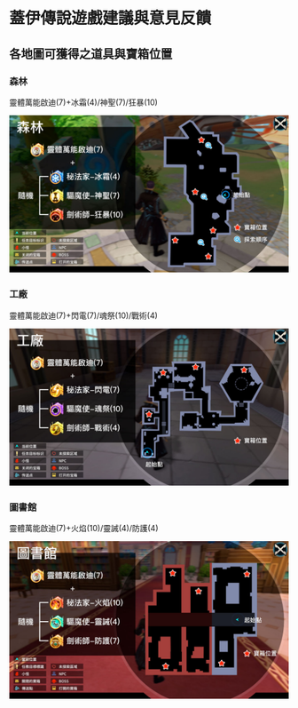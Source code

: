 # 蓋伊傳說遊戲建議與意見反饋

## 各地圖可獲得之道具與寶箱位置

### 森林

靈體萬能啟迪(7)+冰霜(4)/神聖(7)/狂暴(10)

![森林](assets/img/forest.jpg)

### 工廠

靈體萬能啟迪(7)+閃電(7)/魂祭(10)/戰術(4)

![工廠](assets/img/factory.jpg)

### 圖書館

靈體萬能啟迪(7)+火焰(10)/靈誡(4)/防護(4)

![圖書館](assets/img/library.jpg)
